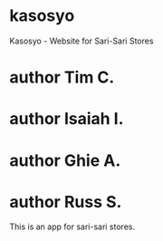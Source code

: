 # kasosyo
Kasosyo - Website for Sari-Sari Stores

# author Tim C.
# author Isaiah I.
# author Ghie A.
# author Russ S.

This is an app for sari-sari stores.
